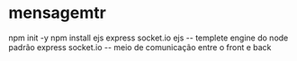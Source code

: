 # mensagemtr
npm init -y
 npm install ejs express socket.io
 ejs -- templete engine do node padrão 
 express 
 socket.io -- meio de comunicação entre o front e back 